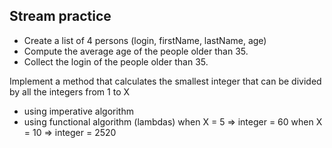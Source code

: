 ## Stream practice

* Create a list of 4 persons (login, firstName, lastName, age)
* Compute the average age of the people older than 35.
* Collect the login of the people older than 35.

Implement a method that calculates the smallest integer that can be divided by all the integers from 1 to X
* using imperative algorithm
* using functional algorithm (lambdas)
when X = 5 => integer = 60
when X = 10 => integer = 2520
